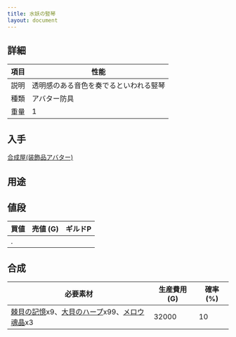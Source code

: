 ```yaml
---
title: 水妖の竪琴
layout: document
---
```

## 詳細

|項目|性能|
|---|---|
|説明|透明感のある音色を奏でるといわれる竪琴|
|種類|アバター防具|
|重量|1|

## 入手

[合成屋(装飾品アバター)](合成屋(装飾品アバター))

## 用途

## 値段

|買値|売値 (G)|ギルドP|
|---|---|---|
|.|||

## 合成

|必要素材|生産費用 (G)|確率 (%)|
|---|---|---|
|[棘貝の記憶](棘貝の記憶)x9、[大貝のハープ](大貝のハープ)x99、[メロウ魂晶](メロウ魂晶)x3|32000|10|
